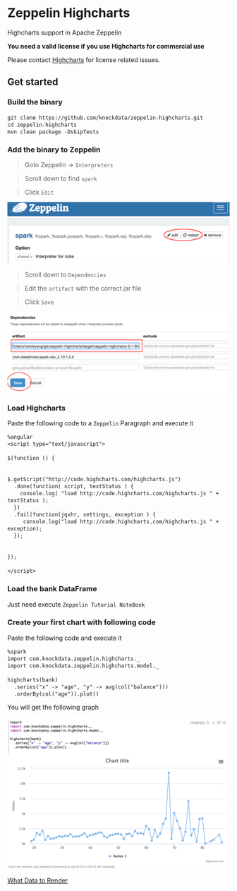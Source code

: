# Zeppelin Highcharts

Highcharts support in Apache Zeppelin

**You need a valid license if you use Highcharts for commercial use**

Please contact [Highcharts](https://shop.highsoft.com/) for license related issues.


## Get started

### Build the binary

    git clone https://github.com/knockdata/zeppelin-highcharts.git
    cd zeppelin-highcharts
    mvn clean package -DskipTests

### Add the binary to Zeppelin

> Goto Zeppelin -> `Interpreters`

> Scroll down to find `spark`

> Click `Edit`
 
![zeppelin-spark-interpreter-edit](docs/zeppelin-spark-interpreter-edit.png)

> Scroll down to `Dependencies`

> Edit the `artifact` with the correct jar file 

> Click `Save`

![zeppelin-spark-interpreter-edit](docs/zeppelin-spark-interpreter-add-jar.png)

### Load Highcharts

Paste the following code to a `Zeppelin` Paragraph and execute it 

	%angular
	<script type="text/javascript">
	
	$(function () {
	
	
	$.getScript("http://code.highcharts.com/highcharts.js")
	  .done(function( script, textStatus ) {
	    console.log( "load http://code.highcharts.com/highcharts.js " + textStatus );
	  })
	  .fail(function(jqxhr, settings, exception ) {
	     console.log("load http://code.highcharts.com/highcharts.js " + exception);
	  });
	 
	
	});
	
	</script>

### Load the bank DataFrame 

Just need execute `Zeppelin Tutorial NoteBook` 

### Create your first chart with following code

Paste the following code and execute it

	%spark
	import com.knockdata.zeppelin.highcharts._
	import com.knockdata.zeppelin.highcharts.model._
	
	highcharts(bank)
	  .series("x" -> "age", "y" -> avg(col("balance")))
	  .orderBy(col("age")).plot()
	  
You will get the following graph

![zeppelin-spark-basic-line-chart](docs/zeppelin-spark-basic-line-chart.png)

[What Data to Render](docs/series.md)
